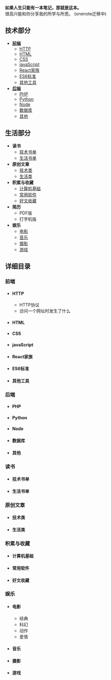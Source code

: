 **如果人生只能有一本笔记，那就是这本。**  
很高兴能和你分享我的所学与所思。
(onenote迁移中)
## 技术部分
- [**前端**](#前端)
	- [HTTP](#http)
	- [HTML](#html)
	- [CSS](#css)
	- [javaScript](#javascript)
	- [React家族](#react家族)
	- [ES6标准](#es6标准)
	- [其他工具](#其他工具)
- [**后端**](#后端)
	- [PHP](#php)
	- [Python](#python)
	- [Node](#node)
	- [数据库](#数据库)
	- [其他](#其他)


## 生活部分
- **读书**
	- [技术书单](#技术书单)
	- [生活书单](#生活书单)
- **原创文章**
	- [技术类](#技术类)
	- [生活类](#生活类)
- **积累与收藏**
	- [计算机基础](#计算机基础)
	- [常用软件](#常用软件)
	- [好文收藏](#好文收藏)
- **简历**
	- PDF版
	- 打字机版
- **娱乐**
	- [电影](#电影)
	- [音乐](#音乐)
	- [摄影](#摄影)
	- [游戏](#游戏)

## 详细目录
### 前端
- #### HTTP
	- HTTP协议
	- 访问一个网址时发生了什么
- #### HTML
- #### CSS
- #### javaScript
- #### React家族
- #### ES6标准
- #### 其他工具

### 后端
- #### PHP
- #### Python
- #### Node
- #### 数据库
- #### 其他

### 读书
- #### 技术书单
- #### 生活书单

### 原创文章
- #### 技术类
- #### 生活类

### 积累与收藏
- #### 计算机基础
- #### 常用软件
- #### 好文收藏

### 娱乐
- #### 电影
	- 经典
	- 科幻
	- 动作
	- 爱情
- #### 音乐
- #### 摄影
- #### 游戏
